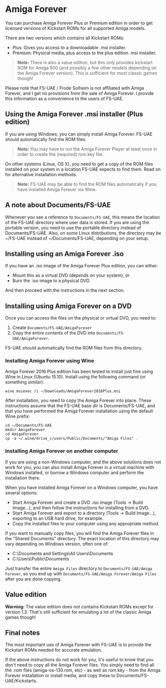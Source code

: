 # Amiga Forever

You can purchase Amiga Forever Plus or Premium edition in order to get
licensed versions of Kickstart ROMs for all supported Amiga models.

There are two versions which contains all Kickstart ROMs:
* Plus: Gives you access to a downloadable .msi installer.
* Premium: Physical media, plus access to the plus edition .msi installer.

> **Note:** There is also a value edition, but this only provides kickstart
> ROM for Amiga 500 (and possibly a few other models depending on the
> Amiga Forever version). This is sufficient for most classic games though!

Please note that FS-UAE / Frode Solheim is not affiliated with
Amiga Forever, and I get no provisions from the sale of Amiga Forever.
I provide this information as a convenience to the users of FS-UAE.

## Using the Amiga Forever .msi installer (Plus edition)

If you are using Windows, you can simply install Amiga Forever. FS-UAE
should automatically find the ROM files.

> **Note:** You may have to run the Amiga Forever Player at least once
> in order to create the (required) rom.key file.

On other systems (Linux, OS X), you need to get a copy of the ROM files
installed on your system in a location FS-UAE expects to find them.
Read on for alternative installation methods.

> **Note:** FS-UAE may be able to find the ROM files automatically if you
> have installed Amiga Forever via Wine.

## A note about Documents/FS-UAE

Whenever you see a reference to `Documents/FS-UAE`, this means the location
of the FS-UAE directory where user data is stored. If you are using the
portable version, you need to use the portable directory instead of
Documents/FS-UAE. Also, on some Linux distributions, the directory may
be ~/FS-UAE instead of ~/Documents/FS-UAE, depending on your setup.

## Installing using an Amiga Forever .iso

If you have an .iso image of the Amiga Forever Plus edition, you can either:
* Mount this as a virtual DVD (depends on your system), or
* Burn the .iso image to a physical DVD.

And then proceed with the instructions in the next section.

## Installing using Amiga Forever on a DVD

Once you can access the files on the physical or virtual DVD, you need to:
1. Create `Documents/FS-UAE/AmigaForever`
2. Copy the entire contents of the DVD into `Documents/FS-UAE/AmigaForever`.

FS-UAE should automatically find the ROM files from this directory.

<!--
### Extracting files with msiextract

> **Note:** This does not actually work, because it turns out that rom.key is
> missing from the extracted files.

These instructions assume that the FS-UAE base directory is Documents/FS-UAE,
and that you have `AmigaForever2016Plus.msi` in your downloads directory.
Run the following commands (with appropriate changes, if needed):

    cd ~/Documents/FS-UAE
    mkdir AmigaForever
    cd AmigaForever
    msiextract ~/Downloads/AmigaForever2016Plus.msi
    mv "Program Files"/Cloanto/"Amiga Forever" "Amiga Files"
    rm -Rf ".:Common"
    rm -Rf CommonAppData
    rm -Rf "Program Files"

The above commands are tested on Linux (Ubuntu 15.10) using Amiga Forever
2016 Plus edition.
-->

### Installing Amiga Forever using Wine

Amiga Forever 2016 Plus edition has been tested to install just fine
using Wine in Linux (Ubuntu 15.10). Install using the following command
(or something similar):

    wine msiexec /i ~/Downloads/AmigaForever2016Plus.msi

After installation, you need to copy the Amiga Forever into place.
These instructions assume that the FS-UAE base dir is Documents/FS-UAE,
and that you have performed the Amiga Forever installation using the default
Wine prefix:

    cd ~/Documents/FS-UAE
    mkdir AmigaForever
    cd AmigaForever
    cp -a ~/.wine/drive_c/users/Public/Documents/"Amiga Files" .

### Installing Amiga Forever on another computer

If you are using a non-Windows computer, and the above solutions does
not work for you, you can also install Amiga Forever in a virtual machine
with Windows installed, or borrow a Windows computer and perform the
installation there.

When you have installed Amiga Forever on a Windows computer, you have
several options:
* Start Amiga Forever and create a DVD .iso image (Tools -> Build Image...),
  and then follow the instructions for installing from a DVD.
* Start Amiga Forever and export to a directory (Tools -> Build Image...),
  exporting to an USB hard drive, for example.
* Copy the installed files to your computer using any appropriate method.

If you want to manually copy files, you will find the Amiga Forever files
in the "Shared Documents" directory. The exact location of this directory
may vary depending on Windows version, often one of:
* C:\Documents and Settings\All Users\Documents
* C:\Users\Public\Documents

Just transfer the entire `Amiga Files` directory to
`Documents/FS-UAE/Amiga Forever`, so you end up with
`Documents/FS-UAE/Amiga Forever/Amiga Files` after you are done copying.

## Value edition

**Warning:** The value edition does not contains Kickstart ROMs except for
version 1.3. That's still sufficient for emulating a lot of the classic
Amiga games though!

## Final notes

The most important use of Amiga Forever with FS-UAE is to provide the
Kickstart ROMs needed for accurate emulation.

If the above instructions do not work for you, it's useful to know that
you don't need to copy all the Amiga Forever files. You simply need
to find all the .rom files (amiga-os-130.rom, etc) - as well as rom.key -
from the Amiga Forever installation or install media, and copy these
to Documents/FS-UAE/Kickstarts.
